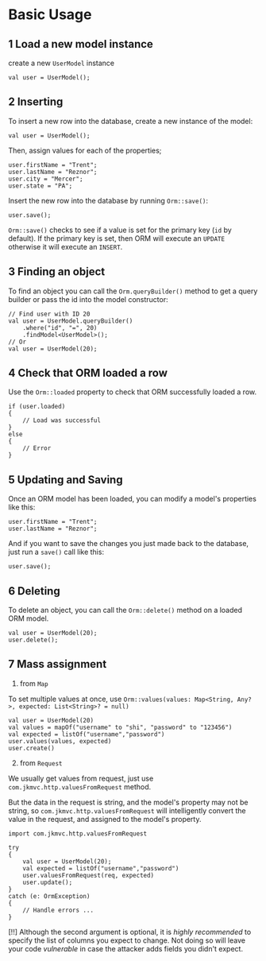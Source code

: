 # Basic Usage

## 1 Load a new model instance

create a new `UserModel` instance

```
val user = UserModel();
```

## 2 Inserting

To insert a new row into the database, create a new instance of the model:

```
val user = UserModel();
```

Then, assign values for each of the properties;

```
user.firstName = "Trent";
user.lastName = "Reznor";
user.city = "Mercer";
user.state = "PA";
```

Insert the new row into the database by running `Orm::save()`:

```
user.save();
```

`Orm::save()` checks to see if a value is set for the primary key (`id` by default). If the primary key is set, then ORM will execute an `UPDATE` otherwise it will execute an `INSERT`.

## 3 Finding an object

To find an object you can call the `Orm.queryBuilder()` method to get a query builder or pass the id into the model constructor:

```
// Find user with ID 20
val user = UserModel.queryBuilder()
    .where("id", "=", 20)
    .findModel<UserModel>();
// Or
val user = UserModel(20);
```

## 4 Check that ORM loaded a row

Use the `Orm::loaded` property to check that ORM successfully loaded a row.

```
if (user.loaded)
{
    // Load was successful
}
else
{
    // Error
}
```

## 5 Updating and Saving

Once an ORM model has been loaded, you can modify a model's properties like this:

```
user.firstName = "Trent";
user.lastName = "Reznor";
```

And if you want to save the changes you just made back to the database, just run a `save()` call like this:

```
user.save();
```

## 6 Deleting

To delete an object, you can call the `Orm::delete()` method on a loaded ORM model.

```
val user = UserModel(20);
user.delete();
```
	
## 7 Mass assignment

1. from `Map`

To set multiple values at once, use `Orm::values(values: Map<String, Any?>, expected: List<String>? = null)`

```
val user = UserModel(20)
val values = mapOf("username" to "shi", "password" to "123456")
val expected = listOf("username","password")
user.values(values, expected)
user.create()
```

2. from `Request`

We usually get values from request, just use `com.jkmvc.http.valuesFromRequest` method.

But the data in the request is string, and  the model's property may not be string, so `com.jkmvc.http.valuesFromRequest` will intelligently convert the value in the request, and assigned to the model's property.

```	
import com.jkmvc.http.valuesFromRequest

try
{
    val user = UserModel(20);
    val expected = listOf("username","password")
    user.valuesFromRequest(req, expected)
    user.update();
}
catch (e: OrmException)
{
    // Handle errors ...
}
```

[!!] Although the second argument is optional, it is *highly recommended* to specify the list of columns you expect to change. Not doing so will leave your code _vulnerable_ in case the attacker adds fields you didn't expect.

